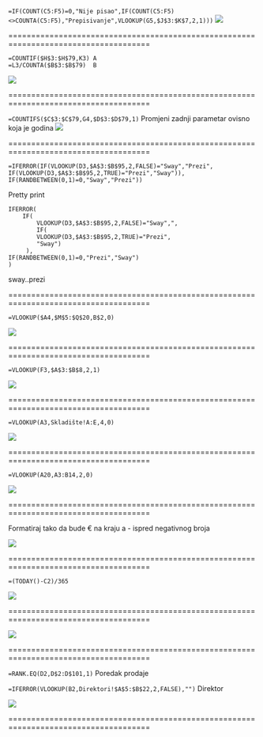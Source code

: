 ```=IF(COUNT(C5:F5)=0,"Nije pisao",IF(COUNT(C5:F5)<>COUNTA(C5:F5),"Prepisivanje",VLOOKUP(G5,$J$3:$K$7,2,1)))```
![](https://github.com/kkeglje/university/blob/master/RPUP/excel/pictures/Slika1.png)

=====================================================================================

```
=COUNTIF($H$3:$H$79,K3) A
=L3/COUNTA($B$3:$B$79)  B
```
![](https://github.com/kkeglje/university/blob/master/RPUP/excel/pictures/Slika2.png)

=====================================================================================

```=COUNTIFS($C$3:$C$79,G4,$D$3:$D$79,1)``` Promjeni zadnji parametar ovisno koja je godina
![](https://github.com/kkeglje/university/blob/master/RPUP/excel/pictures/Slika3.png)

=====================================================================================

```
=IFERROR(IF(VLOOKUP(D3,$A$3:$B$95,2,FALSE)="Sway","Prezi",
IF(VLOOKUP(D3,$A$3:$B$95,2,TRUE)="Prezi","Sway")),
IF(RANDBETWEEN(0,1)=0,"Sway","Prezi"))
```

Pretty print

```
IFERROR(
    IF(
        VLOOKUP(D3,$A$3:$B$95,2,FALSE)="Sway",",
        IF(
        VLOOKUP(D3,$A$3:$B$95,2,TRUE)="Prezi",
        "Sway")
     ),
IF(RANDBETWEEN(0,1)=0,"Prezi","Sway")
)
```
sway..prezi

=====================================================================================

```=VLOOKUP($A4,$M$5:$Q$20,B$2,0)```

![](https://github.com/kkeglje/university/blob/master/RPUP/excel/pictures/Slika4.png)

=====================================================================================

```=VLOOKUP(F3,$A$3:$B$8,2,1)```

![](https://github.com/kkeglje/university/blob/master/RPUP/excel/pictures/Slika5.png)

=====================================================================================

```=VLOOKUP(A3,Skladište!A:E,4,0)```

![](https://github.com/kkeglje/university/blob/master/RPUP/excel/pictures/Slika6.png)

=====================================================================================

```=VLOOKUP(A20,A3:B14,2,0)```

![](https://github.com/kkeglje/university/blob/master/RPUP/excel/pictures/Slika7.png)

=====================================================================================


Formatiraj tako da bude € na kraju a - ispred negativnog broja

![](https://github.com/kkeglje/university/blob/master/RPUP/excel/pictures/FormatCells.png)

=====================================================================================

```=(TODAY()-C2)/365```

![](https://github.com/kkeglje/university/blob/master/RPUP/excel/pictures/BrojGod.png)


=====================================================================================


![](https://github.com/kkeglje/university/blob/master/RPUP/excel/pictures/Krediti.png)


=====================================================================================


```=RANK.EQ(D2,D$2:D$101,1)```   Poredak prodaje

```=IFERROR(VLOOKUP(B2,Direktori!$A$5:$B$22,2,FALSE),"")``` Direktor

![](https://github.com/kkeglje/university/blob/master/RPUP/excel/pictures/direktori.png)


=====================================================================================


